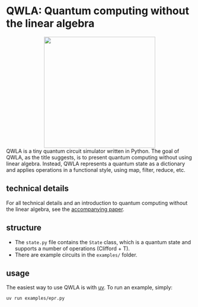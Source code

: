 # QWLA: Quantum computing without the linear algebra

<div align="center">
  <img src="https://github.com/user-attachments/assets/5b65a96e-4fcc-4af9-b580-a09c509a38cc" width="300" />
</div>
QWLA is a tiny quantum circuit simulator written in Python.
The goal of QWLA, as the title suggests, is to present quantum computing without using linear algebra.
Instead, QWLA represents a quantum state as a dictionary and applies operations in a functional style, using map, filter, reduce, etc.

## technical details
For all technical details and an introduction to quantum computing without the linear algebra, see the [accompanying paper](https://eprint.iacr.org/2025/1091.pdf).

## structure
- The `state.py` file contains the `State` class, which is a quantum state and supports a number of operations (Clifford + T).
- There are example circuits in the `examples/` folder.


## usage
The easiest way to use QWLA is with [uv](https://docs.astral.sh/uv/getting-started/installation/).
To run an example, simply:

```bash
uv run examples/epr.py
```




